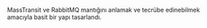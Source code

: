 MassTransit ve RabbitMQ mantığını anlamak ve tecrübe edinebilmek amacıyla basit bir yapı tasarlandı.
